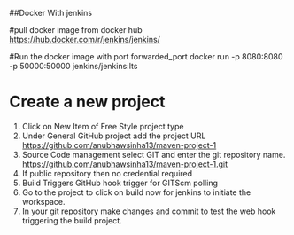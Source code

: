 ##Docker With jenkins

#pull docker image from docker hub
https://hub.docker.com/r/jenkins/jenkins/

#Run the docker image with port forwarded_port
docker run -p 8080:8080 -p 50000:50000 jenkins/jenkins:lts

# Create a new project

1) Click on New Item of Free Style project type
2) Under General GitHub project add the project URL
    https://github.com/anubhawsinha13/maven-project-1
2) Source Code management select GIT and enter the git repository name.
    https://github.com/anubhawsinha13/maven-project-1.git
3) If public  repository then no credential required
4) Build Triggers
    GitHub hook trigger for GITScm polling
5) Go to the project to click on build now for jenkins to initiate the workspace.
6) In your git repository make changes and commit to test the web hook triggering the build project.
